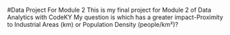 #Data Project For Module 2
This is my final project for Module 2 of Data Analytics with CodeKY
My question is which has a greater impact-Proximity to Industrial Areas (km) or Population Density (people/km²)?

